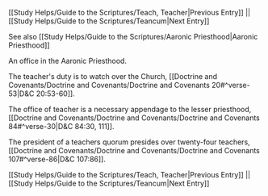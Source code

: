 [[Study Helps/Guide to the Scriptures/Teach, Teacher|Previous Entry]]  ||  [[Study Helps/Guide to the Scriptures/Teancum|Next Entry]]

 See also [[Study Helps/Guide to the Scriptures/Aaronic Priesthood|Aaronic Priesthood]]

 An office in the Aaronic Priesthood.

 The teacher's duty is to watch over the Church, [[Doctrine and Covenants/Doctrine and Covenants/Doctrine and Covenants 20#^verse-53|D&C 20:53-60]].

 The office of teacher is a necessary appendage to the lesser priesthood, [[Doctrine and Covenants/Doctrine and Covenants/Doctrine and Covenants 84#^verse-30|D&C 84:30, 111]].

 The president of a teachers quorum presides over twenty-four teachers, [[Doctrine and Covenants/Doctrine and Covenants/Doctrine and Covenants 107#^verse-86|D&C 107:86]].

[[Study Helps/Guide to the Scriptures/Teach, Teacher|Previous Entry]]  ||  [[Study Helps/Guide to the Scriptures/Teancum|Next Entry]]